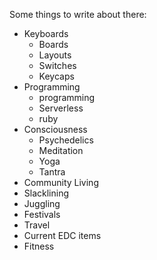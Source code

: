 Some things to write about there:
- Keyboards
    - Boards
    - Layouts
    - Switches
    - Keycaps
- Programming
    - programming
    - Serverless
    - ruby
- Consciousness
    - Psychedelics
    - Meditation
    - Yoga
    - Tantra
- Community Living
- Slacklining
- Juggling
- Festivals
- Travel
- Current EDC items
- Fitness